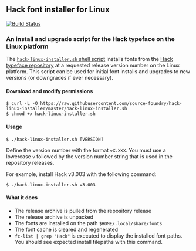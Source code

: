 ## Hack font installer for Linux

[![Build Status](https://semaphoreci.com/api/v1/sourcefoundry/hack-linux-installer/branches/master/badge.svg)](https://semaphoreci.com/sourcefoundry/hack-linux-installer)

### An install and upgrade script for the Hack typeface on the Linux platform

The [`hack-linux-installer.sh` shell script](https://github.com/source-foundry/hack-linux-installer/blob/master/hack-linux-installer.sh) installs fonts from the [Hack typeface repository](https://github.com/source-foundry/Hack) at a requested release version number on the Linux platform.  This script can be used for initial font installs and upgrades to new versions (or downgrades if ever necessary).

#### Download and modify permissions

```
$ curl -L -O https://raw.githubusercontent.com/source-foundry/hack-linux-installer/master/hack-linux-installer.sh
$ chmod +x hack-linux-installer.sh
```

#### Usage

```
$ ./hack-linux-installer.sh [VERSION]
```

Define the version number with the format `vX.XXX`.  You must use a lowercase `v` followed by the version number string that is used in the repository releases.

For example, install Hack v3.003 with the following command:

```
$ ./hack-linux-installer.sh v3.003
```

#### What it does

- The release archive is pulled from the repository release
- The release archive is unpacked
- The fonts are installed on the path `$HOME/.local/share/fonts`
- The font cache is cleared and regenerated
- `fc-list | grep "Hack"` is executed to display the installed font paths.  You should see expected install filepaths with this command.

